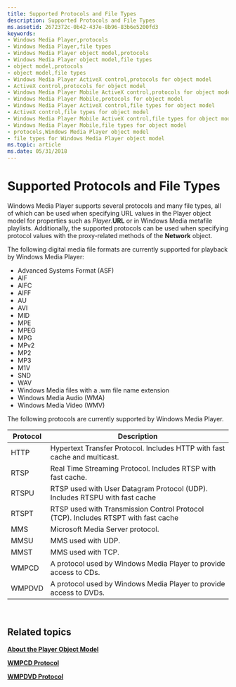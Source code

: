 ```yaml
---
title: Supported Protocols and File Types
description: Supported Protocols and File Types
ms.assetid: 2672372c-0b42-437e-8b96-83b6e5200fd3
keywords:
- Windows Media Player,protocols
- Windows Media Player,file types
- Windows Media Player object model,protocols
- Windows Media Player object model,file types
- object model,protocols
- object model,file types
- Windows Media Player ActiveX control,protocols for object model
- ActiveX control,protocols for object model
- Windows Media Player Mobile ActiveX control,protocols for object model
- Windows Media Player Mobile,protocols for object model
- Windows Media Player ActiveX control,file types for object model
- ActiveX control,file types for object model
- Windows Media Player Mobile ActiveX control,file types for object model
- Windows Media Player Mobile,file types for object model
- protocols,Windows Media Player object model
- file types for Windows Media Player object model
ms.topic: article
ms.date: 05/31/2018
---
```


# Supported Protocols and File Types

Windows Media Player supports several protocols and many file types, all of which can be used when specifying URL values in the Player object model for properties such as *Player*.**URL** or in Windows Media metafile playlists. Additionally, the supported protocols can be used when specifying protocol values with the proxy-related methods of the **Network** object.

The following digital media file formats are currently supported for playback by Windows Media Player:

-   Advanced Systems Format (ASF)
-   AIF
-   AIFC
-   AIFF
-   AU
-   AVI
-   MID
-   MPE
-   MPEG
-   MPG
-   MPv2
-   MP2
-   MP3
-   M1V
-   SND
-   WAV
-   Windows Media files with a .wm file name extension
-   Windows Media Audio (WMA)
-   Windows Media Video (WMV)

The following protocols are currently supported by Windows Media Player.



| Protocol | Description                                                                        |
|----------|------------------------------------------------------------------------------------|
| HTTP     | Hypertext Transfer Protocol. Includes HTTP with fast cache and multicast.          |
| RTSP     | Real Time Streaming Protocol. Includes RTSP with fast cache.                       |
| RTSPU    | RTSP used with User Datagram Protocol (UDP). Includes RTSPU with fast cache        |
| RTSPT    | RTSP used with Transmission Control Protocol (TCP). Includes RTSPT with fast cache |
| MMS      | Microsoft Media Server protocol.                                                   |
| MMSU     | MMS used with UDP.                                                                 |
| MMST     | MMS used with TCP.                                                                 |
| WMPCD    | A protocol used by Windows Media Player to provide access to CDs.                  |
| WMPDVD   | A protocol used by Windows Media Player to provide access to DVDs.                 |



 

## Related topics

<dl> <dt>

[**About the Player Object Model**](about-the-player-object-model.md)
</dt> <dt>

[**WMPCD Protocol**](wmpcd-protocol.md)
</dt> <dt>

[**WMPDVD Protocol**](wmpdvd-protocol.md)
</dt> </dl>

 

 





